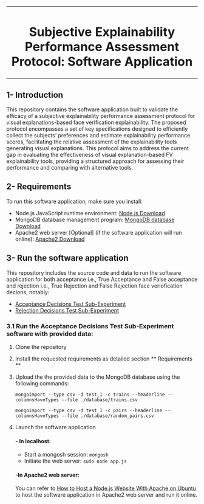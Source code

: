 <table><td align="center" width="9999">
  <h1 align="center"> Subjective Explainability Performance Assessment Protocol: Software Application </h1>
</td></table>

<table>

 ## 1- Introduction
This repository contains the software application built to validate the efficacy of a subjective explainability performance assessment protocol for visual explanations-based face verification explainability. The proposed protocol encompasses a set of key specifications designed to efficiently collect the subjects’ preferences and estimate explainability performance scores, facilitating the relative assessment of the explainability tools generating visual explanations. This protocol aims to address the current gap in evaluating the effectiveness of visual explanation-based FV explainability tools, providing a structured approach for assessing their performance and comparing with alternative tools. 

 ## 2- Requirements
 To run this software application, make sure you install:

 - Node.js JavaScript runtime environment: [Node.js Download](https://nodejs.org/en/)
 - MongoDB database management program: [MongoDB database Download](https://www.mongodb.com/docs/manual/administration/install-community/)
 - Apache2 web server [Optional] (if the software application will run online): [Apache2 Download](https://httpd.apache.org/)

    

## 3- Run the software application

   This repository includes the source code and data to run the software application for both acceptance i.e., True Acceptance and False acceptance and rejection i.e., True Rejection and False Rejection face veriofication decions, notably:
- [Acceptance Decisions Test Sub-Experiment](https://github.com/NaimaBousnina/Subjective_FV_Explainability_Performance_Assessment/tree/main/Acceptance_Decisions_Test_Sub-Experiment)
- [Rejection Decisions Test Sub-Experiment](https://github.com/NaimaBousnina/Subjective_FV_Explainability_Performance_Assessment/tree/main/Rejection_Decisions_Test_Sub-Experiment)

### 3.1 Run the Acceptance Decisions Test Sub-Experiment software with provided data:
  1. Clone the repository
  2. Install the requested requirements as detailed section ** Requirements **
  3. Upload the the provided data to the MongoDB database using the following commands:
     
     `mongoimport --type csv -d test_1 -c trains --headerline --columnsHaveTypes --file ./database/trains.csv`

     `mongoimport --type csv -d test_1 -c pairs --headerline --columnsHaveTypes --file ./database/random_pairs.csv`

  4. Launch the software application

      #### - In localhost:
     
     - Start a mongosh session: `mongosh`
     - Initiate the web server: `sudo node app.js`

     #### -In Apache2 web server: 
   
     You can refer to [How to Host a Node.js Website With Apache on Ubuntu](https://linuxnightly.com/how-to-host-a-node-js-website-with-apache-on-ubuntu/?utm_content=cmp-true) to host the software application in 
     Apache2 web server and run it online.

   
   



